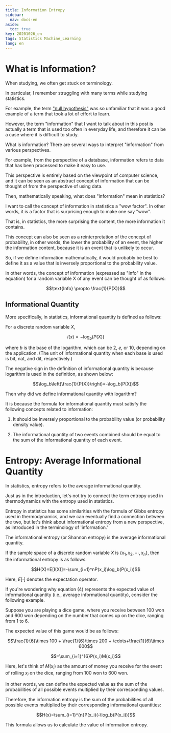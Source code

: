 ```yaml
---
title: Information Entropy
sidebar:
  nav: docs-en
aside:
  toc: true
key: 20201026_en
tags: Statistics Machine_Learning
lang: en
---
```


# What is Information?

When studying, we often get stuck on terminology.

In particular, I remember struggling with many terms while studying statistics.

For example, the term ["null hypothesis"](https://angeloyeo.github.io/2020/03/25/hypothesis_en.html)  was so unfamiliar that it was a good example of a term that took a lot of effort to learn.

However, the term "information" that I want to talk about in this post is actually a term that is used too often in everyday life, and therefore it can be a case where it is difficult to study.

What is information? There are several ways to interpret "information" from various perspectives.

For example, from the perspective of a database, information refers to data that has been processed to make it easy to use.

This perspective is entirely based on the viewpoint of computer science, and it can be seen as an abstract concept of information that can be thought of from the perspective of using data.

Then, mathematically speaking, what does "information" mean in statistics?

I want to call the concept of information in statistics a "wow factor". In other words, it is a factor that is surprising enough to make one say "wow".

That is, in statistics, the more surprising the content, the more information it contains. 

This concept can also be seen as a reinterpretation of the concept of probability, in other words, the lower the probability of an event, the higher the information content, because it is an event that is unlikely to occur.

So, if we define information mathematically, it would probably be best to define it as a value that is inversely proportional to the probability value.

In other words, the concept of information (expressed as "Info" in the equation) for a random variable X of any event can be thought of as follows:

$$\text{Info} \propto \frac{1}{P(X)}$$

[//]:# (Equation 1)

## Informational Quantity

More specifically, in statistics, informational quantity is defined as follows:

For a discrete random variable $X$,

$$I(x)=-\log_b(P(X))$$

[//]:# (Equation 2)

where $b$ is the base of the logarithm, which can be $2$, $e$, or $10$, depending on the application. (The unit of informational quantity when each base is used is bit, nat, and dit, respectively.)

The negative sign in the definition of informational quantity is because logarithm is used in the definition, as shown below:

$$\log_b\left(\frac{1}{P(X)}\right)=-\log_b(P(X))$$

[//]:# (Equation 3)

Then why did we define informational quantity with logarithm?

It is because the formula for informational quantity must satisfy the following concepts related to information:

1) It should be inversely proportional to the probability value (or probability density value).

2) The informational quantity of two events combined should be equal to the sum of the informational quantity of each event.

# Entropy: Average Informational Quantity

In statistics, entropy refers to the average informational quantity.

Just as in the introduction, let's not try to connect the term entropy used in thermodynamics with the entropy used in statistics.

Entropy in statistics has some similarities with the formula of Gibbs entropy used in thermodynamics, and we can eventually find a connection between the two, but let's think about informational entropy from a new perspective, as introduced in the terminology of 'information.'

The informational entropy (or Shannon entropy) is the average informational quantity.

If the sample space of a discrete random variable $X$ is $\lbrace x_1, x_2, \cdots, x_n \rbrace$, then the informational entropy is as follows.

$$H(X)=E[I(X)]=-\sum_{i=1}^nP(x_i)\log_b(P(x_i))$$

[//]:# (식 4)

Here, $E[\cdot]$ denotes the expectation operator.

If you're wondering why equation (4) represents the expected value of informational quantity (i.e., average informational quantity), consider the following example.

Suppose you are playing a dice game, where you receive between 100 won and 600 won depending on the number that comes up on the dice, ranging from 1 to 6.

The expected value of this game would be as follows:

$$\frac{1}{6}\times 100 + \frac{1}{6}\times 200 + \cdots+\frac{1}{6}\times 600$$

$$=\sum_{i=1}^{6}P(x_i)M(x_i)$$

Here, let's think of $M(x_i)$ as the amount of money you receive for the event of rolling $x_i$ on the dice, ranging from 100 won to 600 won.

In other words, we can define the expected value as the sum of the probabilities of all possible events multiplied by their corresponding values.

Therefore, the information entropy is the sum of the probabilities of all possible events multiplied by their corresponding informational quantities:

$$H(x)=\sum_{i=1}^{n}P(x_i)(-\log_b(P(x_i)))$$

This formula allows us to calculate the value of information entropy.